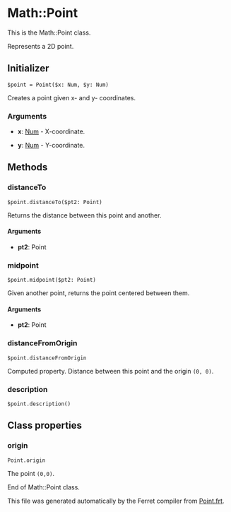 # Math::Point

This is the Math::Point class.

Represents a 2D point.


## Initializer

```
$point = Point($x: Num, $y: Num)
```

Creates a point given x- and y- coordinates.


### Arguments

* __x__: [Num](/std/doc/Number.md) - X-coordinate.

* __y__: [Num](/std/doc/Number.md) - Y-coordinate.

## Methods

### distanceTo

```
$point.distanceTo($pt2: Point)
```

Returns the distance between this point and another.


#### Arguments

* __pt2__: Point  



### midpoint

```
$point.midpoint($pt2: Point)
```

Given another point, returns the point centered between them.


#### Arguments

* __pt2__: Point  



### distanceFromOrigin

```
$point.distanceFromOrigin
```

Computed property. Distance between this point and the origin `(0, 0)`.



### description

```
$point.description()
```


## Class properties


### origin

```
Point.origin
```

The point `(0,0)`.



End of Math::Point class.

This file was generated automatically by the Ferret compiler from
[Point.frt](../Point.frt).